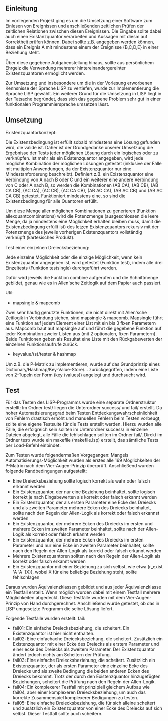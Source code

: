 Einleitung
----------
Im vorliegenden Projekt ging es um die Umsetzung einer Software zum Einlesen von Ereignissen und anschließenden zeitlichen Prüfen der zeitlichen Relationen zwischen diesen Ereignissen. Die Eingabe sollte dabei auch einen Existanzquantor verarbeiten und Aussagen mit diesm auf Korrektheit prüfen können. Dabei sollte z.B. angegeben werden können, dass ein Ereignis A mit mindestens einem der Ereignisse {B,C,D,E} in einer Beziehung steht.

Über diese gegebene Aufgabenstellung hinaus, sollte aus persönlichem Ehrgeiz die Verwendung mehrerer hintereinandergereihter Existenzquantoren ermöglicht werden.

Zur Umsetzung und insbesondere um die in der Vorlesung erworbenen Kennsnisse der Sprache LISP zu vertiefen, wurde zur Implementierung die Sprache LISP gewählt. Ein weiterer Grund für die Umsetzung in LISP liegt in der Tatsache begründet, dass sich das gegebene Problem sehr gut in einer funktionalen Programmiersprache umsetzen lässt.


Umsetzung
---------

Existenzquantorkonzept:

Die Existenzbedingung ist erfüllt sobald mindestens eine Lösung gefunden wird, die valide ist.
Daher ist der Grundgedanke unserer Umsetzung die Ergebnisse der Tests jeder möglichen Lösung durch ein logisches oder zu verknüpfen.
Ist mehr als ein Existenzquantor angegeben, wird jede mögliche Kombination der möglichen Lösungen getestet (inklusive der Fälle mit multiplen Anwendungen, da der Existenzquantor nur eine Mindestanforderung beschreibt).
Definiert z.B. ein Existenzquantor eine Verbindung von A nach B oder C und ein weiterer eine andere Verbindung von C oder A nach B, so werden die Kombinationen (AB CA), (AB CB), (AB CA CB), (AC CA), (AC CB), (AC CA CB), (AB AC CA), (AB AC CB) und (AB AC CA CB) getestet. Funktioniert mindestens eine, so sind die Existenzbedingung für alle Quantoren erfüllt.

Um diese Menge aller möglichen Kombinationen zu generieren (Funktion allexquantcombinations) wird die Potenzmenge (ausgeschlossen die leere Menge, da ja mindestens eine Möglichkeit erhalten bleiben muss, damit die Existenzbedingung erfüllt ist) des letzen Existenzquantors rekursiv mit der Potenzmenge des jeweils vorherigen Existenzquantors vollständig verknüpft (kartesisches Produkt).

Test einer einzelnen Dreiecksbeziehung:

Jede einzelne Möglichkeit oder die einzige Möglichkeit, wenn kein Existenzquantor angegeben ist, wird getestet (Funktion test), indem alle drei Einzeltests (Funktion testsingle) durchgeführt werden.

Dafür wird jeweils die Funktion combine aufgerufen und die Schnittmenge gebildet, genau wie es in Allen'sche Zeitlogik auf dem Papier auch passiert. 

Util:

- mapsingle & mapcomb

Zwei sehr häufig genutzte Funktionen, die nicht direkt mit Allen'sche Zeitlogik in Verbindung stehen, sind mapsingle & mapcomb. Mapsingle führt eine Funktion auf jedem Element einer List mit ein bis 3 fixen Parametern aus. Mapcomb baut auf mapsingle auf und führt die gegebene Funktion auf jeder Kombination zweier Listen aus (mit 2 optionalen, fixen Parametern). Beide Funktionen geben als Resultat eine Liste mit den Rückgabewerten der einzelnen Funktionsaufrufe zurück.

- keyvalue/(s)/tester & hashmap

Um z.B. die P-Matrix zu implementieren, wurde auf das Grundprinzip eines Dictionary/Hashmap/Key-Value-Store/... zurückgegriffen, indem eine Liste von 2-Tupeln der Form (key (values)) angelegt und durchsucht wird.


Test
----
Für das Testen des LISP-Programms wurde eine separate Ordnerstruktur erstellt: Im Ordner test/ liegen die Unterordner success/ und fail/ erstellt. Da hoher Automatisierungsgrad beim Testen Entdeckungswahrscheinlichkeit von Fehlern drastisch erhöht und manuellen Fehlern beim Testen vorbeugt, sollte eine eigene Testsuite für die Tests erstellt werden. Hierzu wurden alle Fälle, die erfolgreich sein sollten im Unterordner success/ in einzelne Dateien abgelegt, alle Fälle die fehlschlagen sollten im Ordner fail/. Direkt im Ordner test/ wurde ein makefile (makefile.lsp) erstellt, das sämtliche Tests per Load-Befehl einbindet. 

Zum Testen wurde folgendermaßen Vorgegangen:
Mangels Automatisierungs-Möglichkeit wurden als erstes alle 169 Möglichkeiten der P-Matrix nach dem Vier-Augen-Prinzip überprüft. Anschließend wurden folgende Randbedingungen aufgestellt:
- Eine  Dreiecksbeziehung sollte logisch korrekt als wahr oder falsch erkannt werden
- Ein Existenzquantor, der nur eine Beziehung beinhaltet, sollte logisch korrekt je nach Eingabewerten als korrekt oder falsch erkannt werden
- Ein Existenzquantor, der als ersten Parameter eine Ecke des Dreiecks und als zweiten Parameter mehrere Ecken des Dreiecks beinhaltet, sollte nach den Regeln der Allen-Logik als korrekt oder falsch erkannst werden
- Ein Existenzquantor, der mehrere Ecken des Dreiecks im ersten und mehrere Ecken im zweiten Parameter beinhaltet, sollte nach der Allen-Logik als korrekt oder falsch erkannt werden
- Ein Existenzquantor, der mehrere Ecken des Dreiecks im ersten Parameter und nur eine Ecke im zweiten Parameter beinhaltet, sollte nach den Regeln der Allen-Logik als korrekt oder falsch erkannt werden
- Mehrere Existenzquantoren sollten nach den Regeln der Allen-Logik als korrekt oder falsch erkannt werden
- Ein Existenzquantor mit einer Beziehung zu sich selbst, wie etwa (r_exist 'A 'A '(X)), wobei X für eine beliebige Beziehung steht, sollte fehlschlagen

Daraus wurden Äquivalenzklassen gebildet und aus jeder Äquivalenzklasse ein Testfall erstellt. Wenn möglich wurden dabei mit einem Testfall mehrere Möglichkeiten abgedeckt. Diese Testfälle wurden mit dem Vier-Augen-Prinzip von Hand durchgerechnet. Anschließend wurde getestet, ob das in LISP umgesetzte Programm die selbe Lösung liefert. 

Folgende Testfälle wurden erstellt:
fail:
- fail01: Ein einfache Dreiecksbeziehung, die scheitert. Ein Existenzquantor ist hier nicht enthalten.
- fail02: Eine einfachache Dreiecksbeziehung, die scheitert. Zusätzlich ein Existenzquantor mit einer Ecke des Dreiecks als erstem Parameter und einer ecke des Dreiecks als zweitem Parameter. Der Existenzquantor ändert jedoch nichts am Scheitern der Prüfung. 
- fail03: Eine einfache Dreiecksbeziehung, die scheitert. Zusätzlich ein Existenzquantor, der als ersten Parameter eine einzelne Ecke des Dreiecks und als zweite Bedingung die beiden anderen Ecken des Dreiecks bekommt. Trotz der durch den Existenzquantor hinzugefügten Beziehungen, scheitert die Prüfung nach den Regeln der Allen-Logik.
- fail04: Ein komplexerer Testfall mit prinzipiell gleichem Aufbau wie fail04, aber einer komplexeren Dreiecksbeziehung, um auch das korrekte Zusammenspiel komplexerer Bedigungen zu testen. 
-  fail05: Eine einfache Dreiecksbeziehung, die für sich alleine scheitert und zusätzlich ein Existenzquantor von einer Ecke des Dreiecks auf sich selbst. Dieser Testfall sollte auch scheitern. 
